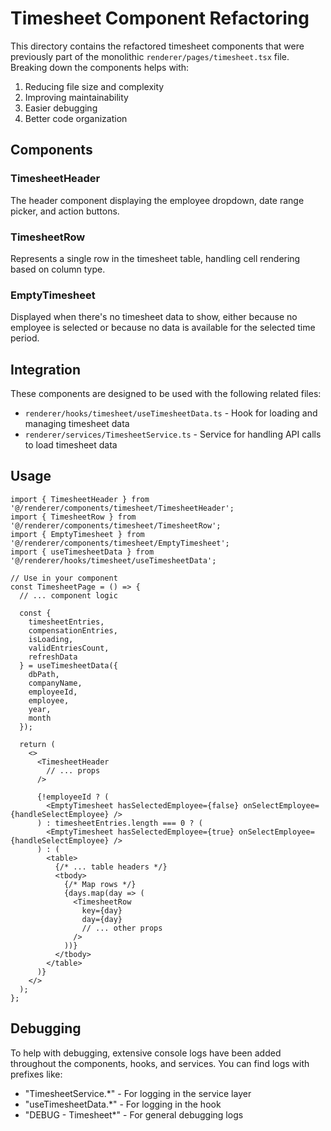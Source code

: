 # Timesheet Component Refactoring

This directory contains the refactored timesheet components that were previously part of the monolithic `renderer/pages/timesheet.tsx` file. Breaking down the components helps with:

1. Reducing file size and complexity
2. Improving maintainability
3. Easier debugging
4. Better code organization

## Components

### TimesheetHeader
The header component displaying the employee dropdown, date range picker, and action buttons.

### TimesheetRow
Represents a single row in the timesheet table, handling cell rendering based on column type.

### EmptyTimesheet
Displayed when there's no timesheet data to show, either because no employee is selected or because no data is available for the selected time period.

## Integration

These components are designed to be used with the following related files:

- `renderer/hooks/timesheet/useTimesheetData.ts` - Hook for loading and managing timesheet data
- `renderer/services/TimesheetService.ts` - Service for handling API calls to load timesheet data

## Usage

```tsx
import { TimesheetHeader } from '@/renderer/components/timesheet/TimesheetHeader';
import { TimesheetRow } from '@/renderer/components/timesheet/TimesheetRow';
import { EmptyTimesheet } from '@/renderer/components/timesheet/EmptyTimesheet';
import { useTimesheetData } from '@/renderer/hooks/timesheet/useTimesheetData';

// Use in your component
const TimesheetPage = () => {
  // ... component logic
  
  const { 
    timesheetEntries, 
    compensationEntries,
    isLoading,
    validEntriesCount,
    refreshData
  } = useTimesheetData({
    dbPath,
    companyName,
    employeeId,
    employee,
    year,
    month
  });
  
  return (
    <>
      <TimesheetHeader 
        // ... props
      />
      
      {!employeeId ? (
        <EmptyTimesheet hasSelectedEmployee={false} onSelectEmployee={handleSelectEmployee} />
      ) : timesheetEntries.length === 0 ? (
        <EmptyTimesheet hasSelectedEmployee={true} onSelectEmployee={handleSelectEmployee} />
      ) : (
        <table>
          {/* ... table headers */}
          <tbody>
            {/* Map rows */}
            {days.map(day => (
              <TimesheetRow
                key={day}
                day={day}
                // ... other props
              />
            ))}
          </tbody>
        </table>
      )}
    </>
  );
};
```

## Debugging

To help with debugging, extensive console logs have been added throughout the components, hooks, and services. You can find logs with prefixes like:

- "TimesheetService.*" - For logging in the service layer
- "useTimesheetData.*" - For logging in the hook
- "DEBUG - Timesheet*" - For general debugging logs 